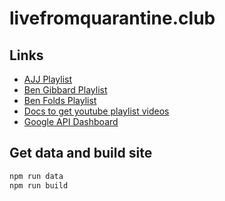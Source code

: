# livefromquarantine.club

## Links

- [AJJ Playlist](https://www.youtube.com/playlist?list=PLRSI_QNxGZ2lZP141po9tLGpLqM6ciuP1)
- [Ben Gibbard Playlist](https://www.youtube.com/playlist?list=PLVuKHi9v2Rn6WytY_26KfgO2F2yp4Gqgv)
- [Ben Folds Playlist](https://www.youtube.com/playlist?list=PLk7SgNFydeY1HyrEENXj10HRZgdT2WfCW)
- [Docs to get youtube playlist videos](https://developers.google.com/youtube/v3/docs/playlistItems/list)
- [Google API Dashboard](https://console.developers.google.com/apis/credentials?project=livefromquarantine)

## Get data and build site

```sh
npm run data
npm run build
```
